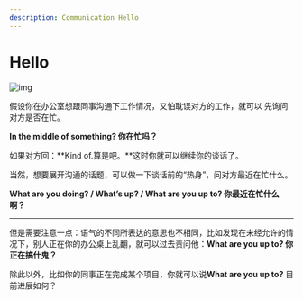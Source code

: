 ```yaml
---
description: Communication Hello
---
```


# Hello

![img](http://5b0988e595225.cdn.sohucs.com/images/20180809/cec0af230779495aa1fc1d841cd8f94a.gif)

假设你在办公室想跟同事沟通下工作情况，又怕耽误对方的工作，就可以 先询问对方是否在忙。

**In the middle of something? 你在忙吗？**

如果对方回：**Kind of.算是吧。**这时你就可以继续你的谈话了。

当然，想要展开沟通的话题，可以做一下谈话前的“热身”，问对方最近在忙什么。

**What are you doing? / What’s up? / What are you up to? 你最近在忙什么啊？**

****

但是需要注意一点：语气的不同所表达的意思也不相同，比如发现在未经允许的情况下，别人正在你的办公桌上乱翻，就可以过去责问他：**What are you up to? 你正在搞什鬼？**

除此以外，比如你的同事正在完成某个项目，你就可以说**What are you up to?** 目前进展如何？
